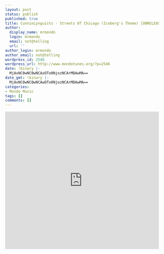 ```yaml
---
layout: post
status: publish
published: true
title: CunninLynguists - Streets Of Chicago (Iceberg's Theme) [UNRELEASED ROUGH MIX]
author:
  display_name: mrmondo
  login: mrmondo
  email: not@telling
  url: ''
author_login: mrmondo
author_email: not@telling
wordpress_id: 2546
wordpress_url: http://www.mondotunes.org/?p=2546
date: !binary |-
  MjAxNC0wNC0wNCAxOTo0NjozNCArMDAwMA==
date_gmt: !binary |-
  MjAxNC0wNC0wNCAwOTo0NjozNCArMDAwMA==
categories:
- Mondo Music
tags: []
comments: []
---
```

<iframe width="100%" height="450" scrolling="no" frameborder="no" src="https://w.soundcloud.com/player/?url=https%3A//api.soundcloud.com/tracks/104305380&amp;auto_play=false&amp;hide_related=false&amp;visual=true"></iframe>
